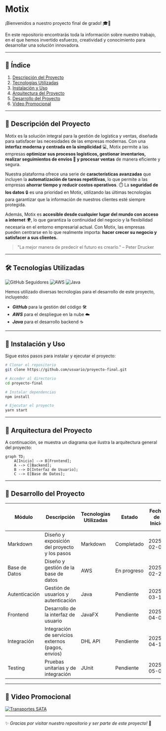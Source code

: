 # Motix

¡Bienvenidos a nuestro proyecto final de grado! :mortar_board::rocket:

En este repositorio encontrarás toda la información sobre nuestro trabajo, en el que hemos invertido esfuerzo, creatividad y conocimiento para desarrollar una solución innovadora.

---

## :book: Índice
1. [Descripción del Proyecto](#descripción-del-proyecto)
2. [Tecnologías Utilizadas](#tecnologías-utilizadas)
3. [Instalación y Uso](#instalación-y-uso)
4. [Arquitectura del Proyecto](#arquitectura-del-proyecto)
5. [Desarrollo del Proyecto](#desarrollo-del-proyecto)
6. [Video Promocional](#video-promocional)

---

## :pushpin: Descripción del Proyecto
<a name="descripción-del-proyecto"></a>

Motix es la solución integral para la gestión de logística y ventas, diseñada para satisfacer las necesidades de las empresas modernas. 
Con una **interfaz moderna y centrada en la simplicidad** :computer:, Motix permite a las empresas **optimizar sus procesos logísticos, gestionar inventarios, realizar seguimientos de envíos :truck: y procesar ventas** de manera eficiente y segura.

Nuestra plataforma ofrece una serie de **características avanzadas** que incluyen la **automatización de tareas repetitivas**, lo que permite a las empresas **ahorrar tiempo y reducir costos operativos**. :stopwatch: La **seguridad de los datos** :lock: es una prioridad en Motix, utilizando las últimas tecnologías para garantizar que la información de nuestros clientes esté siempre protegida.

Además, Motix es **accesible desde cualquier lugar del mundo con acceso a internet** :earth_africa:, lo que garantiza la continuidad del negocio y la flexibilidad necesaria en el entorno empresarial actual. Con Motix, las empresas pueden centrarse en lo que realmente importa: **hacer crecer su negocio y satisfacer a sus clientes.**

> "La mejor manera de predecir el futuro es crearlo." – Peter Drucker

---

## :hammer_and_wrench: Tecnologías Utilizadas
<a name="tecnologías-utilizadas"></a>

![GitHub Seguidores](https://img.shields.io/github/followers/usuario?style=social)
![AWS](https://img.shields.io/badge/AWS-%23FF9900.svg?style=flat&logo=amazon-aws&logoColor=white)
![Java](https://img.shields.io/badge/Java-%23ED8B00.svg?style=flat&logo=openjdk&logoColor=white)

Hemos utilizado diversas tecnologías para el desarrollo de este proyecto, incluyendo:
- ***GitHub*** para la gestión del código :hammer_and_wrench:
- ***AWS*** para el despliegue en la nube :cloud:
- ***Java*** para el desarrollo backend :coffee:

---

## :rocket: Instalación y Uso
<a name="instalación-y-uso"></a>

Sigue estos pasos para instalar y ejecutar el proyecto:
```bash
# Clonar el repositorio
git clone https://github.com/usuario/proyecto-final.git

# Acceder al directorio
cd proyecto-final

# Instalar dependencias
npm install

# Ejecutar el proyecto
yarn start
```

---

## :triangular_ruler: Arquitectura del Proyecto
<a name="arquitectura-del-proyecto"></a>

A continuación, se muestra un diagrama que ilustra la arquitectura general del proyecto:

```mermaid
graph TD;
    A[Inicio] --> B[Frontend];
    A --> C[Backend];
    B --> D[Interfaz de Usuario];
    C --> E[Base de Datos];
```

---

## :wrench: Desarrollo del Proyecto
<a name="desarrollo-del-proyecto"></a>

| Módulo         | Descripción                                      | Tecnologías Utilizadas | Estado       | Fecha de Inicio | Fecha Estimada de Finalización |
|----------------|--------------------------------------------------|------------------------|--------------|-----------------|--------------------------------|
| Markdown       | Diseño y exposición del proyecto y los pasos     | Markdown               | Completado   | 2025-02-01      | 2025-02-09                     |
| Base de Datos  | Diseño y gestión de la base de datos             | AWS                    | En progreso  | 2025-02-28      | 2025-03-15                     |
| Autenticación  | Gestión de usuarios y autenticación              | Java                   | Pendiente    | 2025-03-16      | 2025-03-31                     |
| Frontend       | Desarrollo de la interfaz de usuario             | JavaFX                 | Pendiente    | 2025-04-01      | 2025-04-15                     |
| Integración    | Integración de servicios externos (pagos, envíos)| DHL API                | Pendiente    | 2025-04-16      | 2025-04-30                     |
| Testing        | Pruebas unitarias y de integración               | JUnit                  | Pendiente    | 2025-05-01      | 2025-05.15                     |

---

## :articulated_lorry: Video Promocional
<a name="video-promocional"></a>

[![Transportes SATA]([URL_de_la_miniatura](https://img.youtube.com/vi/4qDOnB9bWzQ/0.jpg))]([URL_del_vídeo](https://www.youtube.com/watch?v=4qDOnB9bWzQ))

---

:sparkles: _Gracias por visitar nuestro repositorio y ser parte de este proyecto!_ :rocket:
